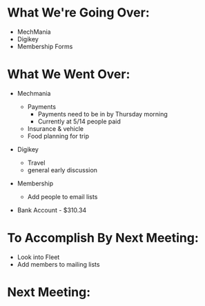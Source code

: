 # What We're Going Over:- MechMania- Digikey- Membership Forms# What We Went Over:  - Mechmania	- Payments		- Payments need to be in by Thursday morning		- Currently at 5/14 people paid	- Insurance & vehicle   	- Food planning for trip- Digikey	- Travel	- general early discussion- Membership	- Add people to email lists- Bank Account - $310.34# To Accomplish By Next Meeting:  - Look into Fleet- Add members to mailing lists# Next Meeting: